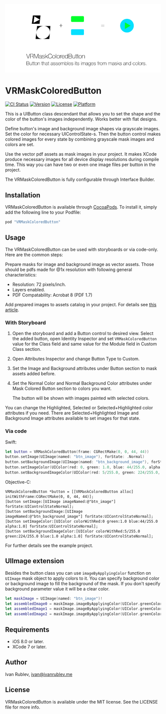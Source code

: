 ![](VRMaskColoredButtonSplash.png)

VRMaskColoredButton
===================

[![CI Status](http://img.shields.io/travis/IvanRublev/VRMaskColoredButton.svg?style=flat)](https://travis-ci.org/IvanRublev/VRMaskColoredButton)
[![Version](https://img.shields.io/cocoapods/v/VRMaskColoredButton.svg?style=flat)](http://cocoapods.org/pods/VRMaskColoredButton)
[![License](https://img.shields.io/cocoapods/l/VRMaskColoredButton.svg?style=flat)](http://cocoapods.org/pods/VRMaskColoredButton)
[![Platform](https://img.shields.io/cocoapods/p/VRMaskColoredButton.svg?style=flat)](http://cocoapods.org/pods/VRMaskColoredButton)

This is a UIButton class descendant that allows you to set the shape and the color of the button's images independently. Works better with flat designs.

Define button's image and background image shapes via grayscale images. Set the color for necessary UIControlState-s. Then the button control makes colored images for every state by combining grayscale mask images and colors are set.

Use the vector pdf assets as mask images in your project. It makes XCode produce necessary images for all device display resolutions during compile time. This way you can have two or even one image files per button in the project.

The VRMaskColoredButton is fully configurable through Interface Builder.


Installation
------------

VRMaskColoredButton is available through [CocoaPods](http://cocoapods.org). To install
it, simply add the following line to your Podfile:

```ruby
pod "VRMaskColoredButton"
```


Usage
-----

The VRMaskColoredButton can be used with storyboards or via code-only. Here are the common steps:

Prepare masks for image and background image as vector assets. Those should be pdfs made for @1x resolution with following general characteristics:

* Resolution: 72 pixels/inch.
* Layers enabled.
* PDF Compatability: Acrobat 8 (PDF 1.7)

Add prepared images to assets catalog in your project. For details see [this article](http://useyourloaf.com/blog/creating-scaled-images-with-pdf-vectors.html).

### With Storyboard

1. Open the storyboard and add a Button control to desired view. Select the added button, open Identity Inspector and set `VRMaskColoredButton` value for the Class field and same value for the Module field in Custom Class section.

2. Open Attributes Inspector and change Button Type to Custom.

3. Set the Image and Background attributes under Button section to mask assets added before.  

4. Set the Normal Color and Normal Background Color attributes under Mask Colored Button section to colors you want. 

	The button will be shown with images painted with selected colors.

You can change the Highlighted, Selected or Selected+Highlighted color attributes if you need. There are Selected+Highlighted Image and Background Image attributes available to set images for that state. 

### Via code

Swift: 

```swift
let button = VRMaskColoredButton(frame: CGRectMake(0, 0, 44, 44))
button.setImage(UIImage(named: "btn_image"), forState: .Normal)
button.setBackgroundImage(UIImage(named: "btn_background_image"), forState: .Normal)
button.setImageColor(UIColor(red: 0, green: 1.0, blue: 44/255.0, alpha: 1.0), forState: .Normal)
button.setBackgroundImageColor(UIColor(red: 5/255.0, green: 224/255.0, blue: 1.0, alpha: 1.0), forState: .Normal)
```

Objective-C:

```objc
VRMaskColoredButton *button = [[VRMaskColoredButton alloc] initWithFrame:CGRectMake(0, 0, 44, 44)];
[button setImage:[UIImage imageNamed:@"btn_image"] forState:UIControlStateNormal];
[button setBackgroundImage:[UIImage imageNamed:@"btn_background_image"] forState:UIControlStateNormal];
[button setImageColor:[UIColor colorWithRed:0 green:1.0 blue:44/255.0 alpha:1.0] forState:UIControlStateNormal];
[button setBackgroundImageColor:[UIColor colorWithRed:5/255.0 green:224/255.0 blue:1.0 alpha:1.0] forState:UIControlStateNormal];
```

For further details see the example project.


UIImage extension
-----------------

Besides the button class you can use `imageByApplyingColor` function on `UIImage` mask object to apply colors to it. You can specify background color or background image to fill the background of the mask. If you don't specify background parameter value it will be a clear color.

```swift
let maskImage = UIImage(named: "btn_image")!
let assembledImage0 = maskImage.imageByApplyingColor(UIColor.greenColor())
let assembledImage1 = maskImage.imageByApplyingColor(UIColor.greenColor(), backgroundColor: UIColor.blueColor())
let assembledImage2 = maskImage.imageByApplyingColor(UIColor.greenColor(), mergeWithBackgroundImage: UIImage(named: "complicated_background_image"))
```


Requirements
------------

* iOS 8.0 or later.
* XCode 7 or later.


Author
------

Ivan Rublev, ivan@ivanrublev.me


License
-------

VRMaskColoredButton is available under the MIT license. See the LICENSE file for more info.

